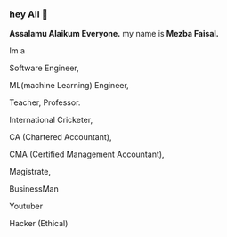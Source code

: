 ### hey All 👋 
**Assalamu Alaikum Everyone.**
my name is **Mezba Faisal.**

Im a 

Software Engineer,

ML(machine Learning) Engineer,

Teacher, Professor.

International Cricketer,

CA (Chartered Accountant),

CMA (Certified Management Accountant),

Magistrate,

BusinessMan

Youtuber

Hacker (Ethical)


<!--
**mezbafaisal/mezbafaisal** is a ✨ _special_ ✨ repository because its `README.md` (this file) appears on your GitHub profile.

Here are some ideas to get you started:

- 🔭 I’m currently working on ...
- 🌱 I’m currently learning ...
- 👯 I’m looking to collaborate on ...
- 🤔 I’m looking for help with ...
- 💬 Ask me about ...
- 📫 How to reach me: ...
- 😄 Pronouns: ...
- ⚡ Fun fact: ...
-->
